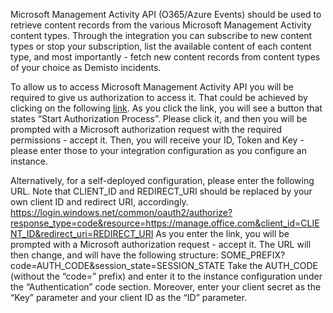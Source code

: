 Microsoft Management Activity API (O365/Azure Events) should be used to retrieve content records from the various Microsoft Management Activity content types.
Through the integration you can subscribe to new content types or stop your subscription, list the available content of each content type, and most importantly - fetch new content records from content types of your choice as Demisto incidents.

To allow us to access Microsoft Management Activity API you will be required to give us authorization to access it.
That could be achieved by clicking on the following [link](https://oproxy.demisto.ninja/ms-management-api).
As you click the link, you will see a button that states “Start Authorization Process”.
Please click it, and then you will be prompted with a Microsoft authorization request with the required permissions - accept it.
Then, you will receive your ID, Token and Key - please enter those to your integration configuration as you configure an instance.

Alternatively, for a self-deployed configuration, please enter the following URL.
Note that CLIENT_ID and REDIRECT_URI should be replaced by your own client ID and redirect URI, accordingly.
https://login.windows.net/common/oauth2/authorize?response_type=code&resource=https://manage.office.com&client_id=CLIENT_ID&redirect_uri=REDIRECT_URI
As you enter the link, you will be prompted with a Microsoft authorization request - accept it.
The URL will then change, and will have the following structure:
SOME_PREFIX?code=AUTH_CODE&session_state=SESSION_STATE
Take the AUTH_CODE (without the “code=” prefix) and enter it to the instance configuration under the “Authentication” code section.
Moreover, enter your client secret as the “Key” parameter and your client ID as the “ID” parameter. 
